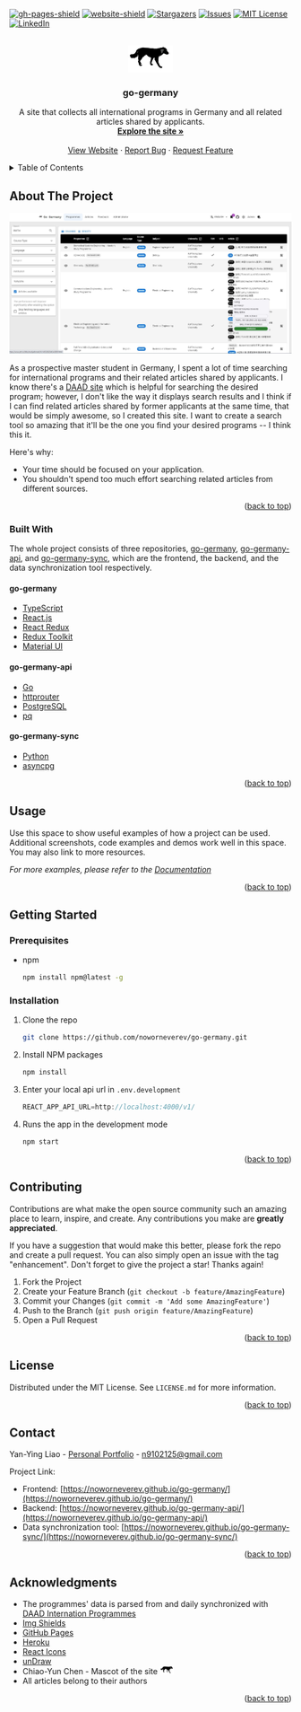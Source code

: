 <!-- PROJECT SHIELDS -->
[![gh-pages-shield]][gh-pages-url]
[![website-shield]][website-url]
[![Stargazers][stars-shield]][stars-url]
[![Issues][issues-shield]][issues-url]
[![MIT License][license-shield]][license-url]
[![LinkedIn][linkedin-shield]][linkedin-url]



<!-- PROJECT LOGO -->
<br />
<div align="center">
  <a href="https://github.com/noworneverev/go-germany">
    <img src="src/static/dog.svg" alt="Logo" width="80">
  </a>

<h3 align="center">go-germany</h3>

  <p align="center">
    A site that collects all international programs in Germany and all related articles shared by applicants.
    <br />
    <a href="https://noworneverev.github.io/go-germany/"><strong>Explore the site »</strong></a>
    <br />
    <br />
    <a href="https://noworneverev.github.io/go-germany/">View Website</a>
    ·
    <a href="https://github.com/noworneverev/go-germany/issues">Report Bug</a>
    ·
    <a href="https://github.com/noworneverev/go-germany/issues">Request Feature</a>
  </p>
</div>

<!-- TABLE OF CONTENTS -->
<details>
  <summary>Table of Contents</summary>
  <ol>
    <li>
      <a href="#about-the-project">About The Project</a>
      <ul>
        <li><a href="#built-with">Built With</a></li>
      </ul>
    </li>
    <li>
      <a href="#getting-started">Getting Started</a>
      <ul>
        <li><a href="#prerequisites">Prerequisites</a></li>
        <li><a href="#installation">Installation</a></li>
      </ul>
    </li>
    <li><a href="#usage">Usage</a></li>    
    <li><a href="#contributing">Contributing</a></li>
    <li><a href="#license">License</a></li>
    <li><a href="#contact">Contact</a></li>
    <li><a href="#acknowledgments">Acknowledgments</a></li>
  </ol>
</details>

<!-- ABOUT THE PROJECT -->
## About The Project

[![Go Germany Screen Shot][product-screenshot]](https://noworneverev.github.io/go-germany)

As a prospective master student in Germany, I spent a lot of time searching for international programs and their related articles shared by applicants. I know there's a [DAAD site](https://www2.daad.de/deutschland/studienangebote/international-programmes/en/result/?cert=&admReq=&langExamPC=&scholarshipLC=&langExamLC=&scholarshipSC=&langExamSC=&degree%5B%5D=&fos=&langDeAvailable=&langEnAvailable=&lang%5B%5D=&cit%5B%5D=&tyi%5B%5D=&ins%5B%5D=&fee=&bgn%5B%5D=&dat%5B%5D=&prep_subj%5B%5D=&prep_degree%5B%5D=&sort=4&dur=&subjects%5B%5D=&q=&limit=10&offset=&display=list) which is helpful for searching the desired program; however, I don't like the way it displays search results and I think if I can find related articles shared by former applicants at the same time, that would be simply awesome, so I created this site. I want to create a search tool so amazing that it'll be the one you find your desired programs -- I think this it.

Here's why:
* Your time should be focused on your application.
* You shouldn't spend too much effort searching related articles from different sources.

<p align="right">(<a href="#top">back to top</a>)</p>

### Built With
The whole project consists of three repositories, [go-germany](https://github.com/noworneverev/go-germany), [go-germany-api](https://github.com/noworneverev/go-germany-api), and [go-germany-sync](https://github.com/noworneverev/go-germany-sync), which are the frontend, the backend, and the data synchronization tool respectively.

#### go-germany
* [TypeScript](https://github.com/microsoft/TypeScript)
* [React.js](https://reactjs.org/)
* [React Redux](https://github.com/reduxjs/react-redux)
* [Redux Toolkit](https://github.com/reduxjs/redux-toolkit)
* [Material UI](https://github.com/mui/material-ui)

#### go-germany-api
* [Go](https://github.com/golang/go)
* [httprouter](https://github.com/julienschmidt/httprouter)
* [PostgreSQL](https://www.postgresql.org/)
* [pq](https://github.com/lib/pq)

#### go-germany-sync
* [Python](https://www.python.org/)
* [asyncpg](https://github.com/MagicStack/asyncpg)

<p align="right">(<a href="#top">back to top</a>)</p>

<!-- USAGE EXAMPLES -->
## Usage

Use this space to show useful examples of how a project can be used. Additional screenshots, code examples and demos work well in this space. You may also link to more resources.

_For more examples, please refer to the [Documentation](https://example.com)_

<p align="right">(<a href="#top">back to top</a>)</p>

<!-- GETTING STARTED -->
## Getting Started

### Prerequisites

* npm
  ```sh
  npm install npm@latest -g
  ```

### Installation

1. Clone the repo
   ```sh
   git clone https://github.com/noworneverev/go-germany.git
   ```
2. Install NPM packages
   ```sh
   npm install
   ```
3. Enter your local api url in `.env.development`
   ```js
   REACT_APP_API_URL=http://localhost:4000/v1/
   ```
4. Runs the app in the development mode
   ```sh
   npm start
   ```

<p align="right">(<a href="#top">back to top</a>)</p>

<!-- CONTRIBUTING -->
## Contributing

Contributions are what make the open source community such an amazing place to learn, inspire, and create. Any contributions you make are **greatly appreciated**.

If you have a suggestion that would make this better, please fork the repo and create a pull request. You can also simply open an issue with the tag "enhancement".
Don't forget to give the project a star! Thanks again!

1. Fork the Project
2. Create your Feature Branch (`git checkout -b feature/AmazingFeature`)
3. Commit your Changes (`git commit -m 'Add some AmazingFeature'`)
4. Push to the Branch (`git push origin feature/AmazingFeature`)
5. Open a Pull Request

<p align="right">(<a href="#top">back to top</a>)</p>

<!-- LICENSE -->
## License

Distributed under the MIT License. See `LICENSE.md` for more information.

<p align="right">(<a href="#top">back to top</a>)</p>

<!-- CONTACT -->
## Contact

Yan-Ying Liao - [Personal Portfolio](https://noworneverev.github.io/) - n9102125@gmail.com

Project Link: 
- Frontend: [https://noworneverev.github.io/go-germany/](https://noworneverev.github.io/go-germany/)
- Backend: [https://noworneverev.github.io/go-germany-api/](https://noworneverev.github.io/go-germany-api/)
- Data synchronization tool: [https://noworneverev.github.io/go-germany-sync/](https://noworneverev.github.io/go-germany-sync/)

<p align="right">(<a href="#top">back to top</a>)</p>

<!-- ACKNOWLEDGMENTS -->
## Acknowledgments
* The programmes' data is parsed from and daily synchronized with [DAAD Internation Programmes](https://www2.daad.de/deutschland/studienangebote/international-programmes/en/result/?cert=&admReq=&langExamPC=&scholarshipLC=&langExamLC=&scholarshipSC=&langExamSC=&degree%5B%5D=&fos=&langDeAvailable=&langEnAvailable=&lang%5B%5D=&cit%5B%5D=&tyi%5B%5D=&ins%5B%5D=&fee=&bgn%5B%5D=&dat%5B%5D=&prep_subj%5B%5D=&prep_degree%5B%5D=&sort=4&dur=&subjects%5B%5D=&q=&limit=10&offset=&display=list)
* [Img Shields](https://shields.io)
* [GitHub Pages](https://pages.github.com)
* [Heroku](https://www.heroku.com/)
* [React Icons](https://react-icons.github.io/react-icons/search)
* [unDraw](https://undraw.co/)
* Chiao-Yun Chen - Mascot of the site <img src="src/static/dog.svg" alt="Logo" width="25">
* All articles belong to their authors

<p align="right">(<a href="#top">back to top</a>)</p>



<!-- MARKDOWN LINKS & IMAGES -->
<!-- https://www.markdownguide.org/basic-syntax/#reference-style-links -->
[stars-shield]: https://img.shields.io/github/stars/noworneverev/go-germany
[stars-url]: https://github.com/noworneverev/go-germany/stargazers
[issues-shield]: https://img.shields.io/github/issues/noworneverev/go-germany
[issues-url]: https://github.com/noworneverev/go-germany/issues
[license-shield]: https://img.shields.io/github/license/noworneverev/go-germany
[license-url]: https://github.com/noworneverev/go-germany/blob/main/LICENSE.md
[linkedin-shield]: https://img.shields.io/badge/-LinkedIn-black.svg?style=flat&logo=linkedin&colorB=555
[linkedin-url]: https://www.linkedin.com/in/yan-ying-liao/
[product-screenshot]: public/images/screenshot.jpg
[heroku-shield]: https://img.shields.io/badge/%E2%86%91_Deploy_to-Heroku-7056bf.svg?style=flat
[gh-pages-shield]: https://img.shields.io/github/deployments/noworneverev/go-germany/github-pages
[gh-pages-url]: https://github.com/noworneverev/go-germany/deployments/
[website-shield]:https://img.shields.io/website?url=https%3A%2F%2Fnoworneverev.github.io%2Fgo-germany%2F
[website-url]: https://noworneverev.github.io/go-germany/